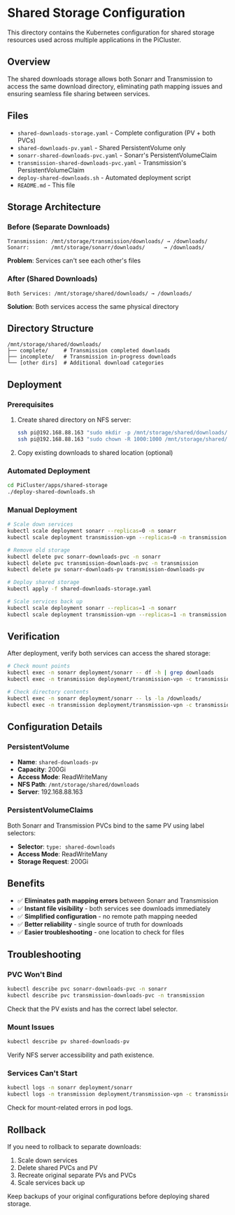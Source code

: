 # Shared Storage Configuration

This directory contains the Kubernetes configuration for shared storage resources used across multiple applications in the PiCluster.

## Overview

The shared downloads storage allows both Sonarr and Transmission to access the same download directory, eliminating path mapping issues and ensuring seamless file sharing between services.

## Files

- `shared-downloads-storage.yaml` - Complete configuration (PV + both PVCs)
- `shared-downloads-pv.yaml` - Shared PersistentVolume only
- `sonarr-shared-downloads-pvc.yaml` - Sonarr's PersistentVolumeClaim
- `transmission-shared-downloads-pvc.yaml` - Transmission's PersistentVolumeClaim
- `deploy-shared-downloads.sh` - Automated deployment script
- `README.md` - This file

## Storage Architecture

### Before (Separate Downloads)
```
Transmission: /mnt/storage/transmission/downloads/ → /downloads/
Sonarr:       /mnt/storage/sonarr/downloads/      → /downloads/
```
**Problem**: Services can't see each other's files

### After (Shared Downloads)
```
Both Services: /mnt/storage/shared/downloads/ → /downloads/
```
**Solution**: Both services access the same physical directory

## Directory Structure

```
/mnt/storage/shared/downloads/
├── complete/     # Transmission completed downloads
├── incomplete/   # Transmission in-progress downloads
└── [other dirs]  # Additional download categories
```

## Deployment

### Prerequisites
1. Create shared directory on NFS server:
   ```bash
   ssh pi@192.168.88.163 "sudo mkdir -p /mnt/storage/shared/downloads/{complete,incomplete}"
   ssh pi@192.168.88.163 "sudo chown -R 1000:1000 /mnt/storage/shared/downloads/"
   ```

2. Copy existing downloads to shared location (optional)

### Automated Deployment
```bash
cd PiCluster/apps/shared-storage
./deploy-shared-downloads.sh
```

### Manual Deployment
```bash
# Scale down services
kubectl scale deployment sonarr --replicas=0 -n sonarr
kubectl scale deployment transmission-vpn --replicas=0 -n transmission

# Remove old storage
kubectl delete pvc sonarr-downloads-pvc -n sonarr
kubectl delete pvc transmission-downloads-pvc -n transmission
kubectl delete pv sonarr-downloads-pv transmission-downloads-pv

# Deploy shared storage
kubectl apply -f shared-downloads-storage.yaml

# Scale services back up
kubectl scale deployment sonarr --replicas=1 -n sonarr
kubectl scale deployment transmission-vpn --replicas=1 -n transmission
```

## Verification

After deployment, verify both services can access the shared storage:

```bash
# Check mount points
kubectl exec -n sonarr deployment/sonarr -- df -h | grep downloads
kubectl exec -n transmission deployment/transmission-vpn -c transmission -- df -h | grep downloads

# Check directory contents
kubectl exec -n sonarr deployment/sonarr -- ls -la /downloads/
kubectl exec -n transmission deployment/transmission-vpn -c transmission -- ls -la /downloads/
```

## Configuration Details

### PersistentVolume
- **Name**: `shared-downloads-pv`
- **Capacity**: 200Gi
- **Access Mode**: ReadWriteMany
- **NFS Path**: `/mnt/storage/shared/downloads`
- **Server**: 192.168.88.163

### PersistentVolumeClaims
Both Sonarr and Transmission PVCs bind to the same PV using label selectors:
- **Selector**: `type: shared-downloads`
- **Access Mode**: ReadWriteMany
- **Storage Request**: 200Gi

## Benefits

- ✅ **Eliminates path mapping errors** between Sonarr and Transmission
- ✅ **Instant file visibility** - both services see downloads immediately
- ✅ **Simplified configuration** - no remote path mapping needed
- ✅ **Better reliability** - single source of truth for downloads
- ✅ **Easier troubleshooting** - one location to check for files

## Troubleshooting

### PVC Won't Bind
```bash
kubectl describe pvc sonarr-downloads-pvc -n sonarr
kubectl describe pvc transmission-downloads-pvc -n transmission
```
Check that the PV exists and has the correct label selector.

### Mount Issues
```bash
kubectl describe pv shared-downloads-pv
```
Verify NFS server accessibility and path existence.

### Services Can't Start
```bash
kubectl logs -n sonarr deployment/sonarr
kubectl logs -n transmission deployment/transmission-vpn -c transmission
```
Check for mount-related errors in pod logs.

## Rollback

If you need to rollback to separate downloads:

1. Scale down services
2. Delete shared PVCs and PV
3. Recreate original separate PVs and PVCs
4. Scale services back up

Keep backups of your original configurations before deploying shared storage.